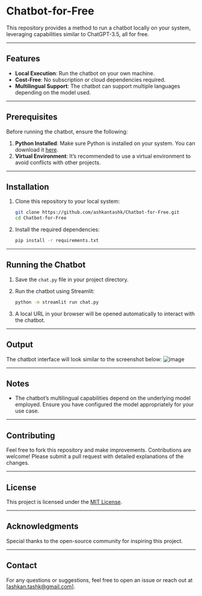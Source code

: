 # Chatbot-for-Free

This repository provides a method to run a chatbot locally on your system, leveraging capabilities similar to ChatGPT-3.5, all for free.

---

## Features
- **Local Execution**: Run the chatbot on your own machine.
- **Cost-Free**: No subscription or cloud dependencies required.
- **Multilingual Support**: The chatbot can support multiple languages depending on the model used.

---

## Prerequisites

Before running the chatbot, ensure the following:

1. **Python Installed**: Make sure Python is installed on your system. You can download it [here](https://www.python.org/downloads/).
2. **Virtual Environment**: It’s recommended to use a virtual environment to avoid conflicts with other projects.

---

## Installation

1. Clone this repository to your local system:
   ```bash
   git clone https://github.com/ashkantashk/Chatbot-for-Free.git
   cd Chatbot-for-Free
   ```

2. Install the required dependencies:
   ```bash
   pip install -r requirements.txt
   ```

---

## Running the Chatbot

1. Save the `chat.py` file in your project directory.

2. Run the chatbot using Streamlit:
   ```bash
   python -m streamlit run chat.py
   ```

3. A local URL in your browser will be opened automatically to interact with the chatbot.

---

## Output

The chatbot interface will look similar to the screenshot below:
![image](https://github.com/user-attachments/assets/b2e784a4-0bbf-4557-86e1-fb2bc6d3e376)


---

## Notes

- The chatbot’s multilingual capabilities depend on the underlying model employed. Ensure you have configured the model appropriately for your use case.

---

## Contributing

Feel free to fork this repository and make improvements. Contributions are welcome! Please submit a pull request with detailed explanations of the changes.

---

## License

This project is licensed under the [MIT License](LICENSE).

---

## Acknowledgments

Special thanks to the open-source community for inspiring this project.

---

## Contact

For any questions or suggestions, feel free to open an issue or reach out at [ashkan.tashk@gmail.com].

